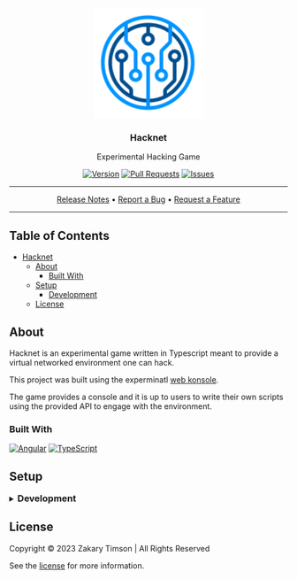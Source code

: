 <!-- Header -->
<div id="top" align="center">
  <br />

  <!-- Logo -->
  <img src="./src/assets/logo.png" alt="Logo" width="200" height="200">

  <!-- Title -->
  ### Hacknet

  <!-- Description -->
  Experimental Hacking Game

  <!-- Repo badges -->
  [![Version](https://img.shields.io/badge/dynamic/json.svg?label=Version&style=for-the-badge&url=https://git.zakscode.com/api/v1/repos/ztimson/hacknet/tags&query=$[0].name)](https://git.zakscode.com/ztimson/hacknet/tags)
  [![Pull Requests](https://img.shields.io/badge/dynamic/json.svg?label=Pull%20Requests&style=for-the-badge&url=https://git.zakscode.com/api/v1/repos/ztimson/hacknet&query=open_pr_counter)](https://git.zakscode.com/ztimson/hacknet/pulls)
  [![Issues](https://img.shields.io/badge/dynamic/json.svg?label=Issues&style=for-the-badge&url=https://git.zakscode.com/api/v1/repos/ztimson/hacknet&query=open_issues_count)](https://git.zakscode.com/ztimson/hacknet/issues)

  --- 
  <!-- Links -->
  <div>
    <a href="https://git.zakscode.com/ztimson/hacknet/releases" target="_blank">Release Notes</a>
    • <a href="https://git.zakscode.com/ztimson/hacknet/issues/new?template=.github%2fissue_template%2fbug.md" target="_blank">Report a Bug</a>
    • <a href="https://git.zakscode.com/ztimson/hacknet/issues/new?template=.github%2fissue_template%2fenhancement.md" target="_blank">Request a Feature</a>
  </div>

  ---
</div>

## Table of Contents
- [Hacknet](#top)
	- [About](#about)
		- [Built With](#built-with)
	- [Setup](#setup)
		- [Development](#development)
	- [License](#license)

## About

Hacknet is an experimental game written in Typescript meant to provide a virtual networked environment one can hack.

This project was built using the experminatl [web konsole](https://git.zakscode.com/ztimson/konsole).

The game provides a console and it is up to users to write their own scripts using the provided API to engage with the environment.

### Built With
[![Angular](https://img.shields.io/badge/Angular-DD0031?style=for-the-badge&logo=angular)](https://angular.io/)
[![TypeScript](https://img.shields.io/badge/TypeScript-3178C6?style=for-the-badge&logo=typescript&logoColor=white)](https://typescriptlang.org/)

## Setup

<details>
<summary>
  <h3 id="development" style="display: inline">
    Development
  </h3>
</summary>

#### Prerequisites
- [Node.js](https://nodejs.org/en/download)

#### Instructions
1. Install the dependencies: `npm install`
2. Start the Angular server: `npm run start`
3. Open [http://localhost:4200](http://localhost:4200)

</details>

## License
Copyright © 2023 Zakary Timson | All Rights Reserved

See the [license](./LICENSE) for more information.
